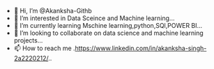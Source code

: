 - 👋 Hi, I’m @Akanksha-Githb
- 👀 I’m interested in Data Sceince and Machine learning...
- 🌱 I’m currently learning Mschine learning,python,SQl,POWER BI...
- 💞️ I’m looking to collaborate on data science and machine learning projects...
- 📫 How to reach me .https://www.linkedin.com/in/akanksha-singh-2a2220212/..

<!---
Akanksha-Githb/Akanksha-Githb is a ✨ special ✨ repository because its `README.md` (this file) appears on your GitHub profile.
You can click the Preview link to take a look at your changes.
--->
